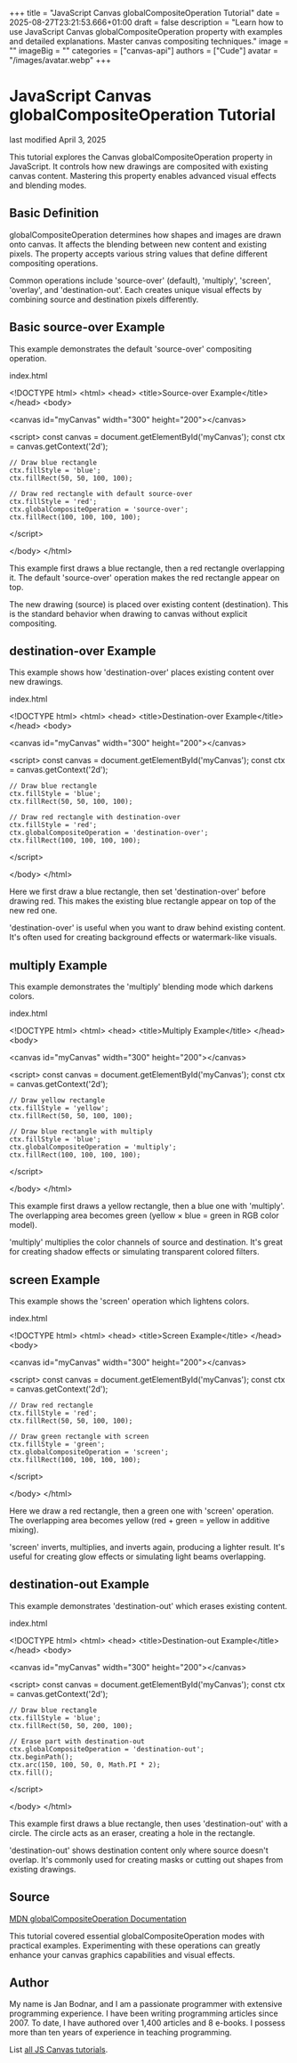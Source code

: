 +++
title = "JavaScript Canvas globalCompositeOperation Tutorial"
date = 2025-08-27T23:21:53.666+01:00
draft = false
description = "Learn how to use JavaScript Canvas globalCompositeOperation property with examples and detailed explanations. Master canvas compositing techniques."
image = ""
imageBig = ""
categories = ["canvas-api"]
authors = ["Cude"]
avatar = "/images/avatar.webp"
+++

# JavaScript Canvas globalCompositeOperation Tutorial

last modified April 3, 2025

This tutorial explores the Canvas globalCompositeOperation property in JavaScript.
It controls how new drawings are composited with existing canvas content.
Mastering this property enables advanced visual effects and blending modes.

## Basic Definition

globalCompositeOperation determines how shapes and images are drawn onto canvas.
It affects the blending between new content and existing pixels. The property
accepts various string values that define different compositing operations.

Common operations include 'source-over' (default), 'multiply', 'screen',
'overlay', and 'destination-out'. Each creates unique visual effects by
combining source and destination pixels differently.

## Basic source-over Example

This example demonstrates the default 'source-over' compositing operation.

index.html
    

&lt;!DOCTYPE html&gt;
&lt;html&gt;
&lt;head&gt;
    &lt;title&gt;Source-over Example&lt;/title&gt;
&lt;/head&gt;
&lt;body&gt;

&lt;canvas id="myCanvas" width="300" height="200"&gt;&lt;/canvas&gt;

&lt;script&gt;
    const canvas = document.getElementById('myCanvas');
    const ctx = canvas.getContext('2d');
    
    // Draw blue rectangle
    ctx.fillStyle = 'blue';
    ctx.fillRect(50, 50, 100, 100);
    
    // Draw red rectangle with default source-over
    ctx.fillStyle = 'red';
    ctx.globalCompositeOperation = 'source-over';
    ctx.fillRect(100, 100, 100, 100);
&lt;/script&gt;

&lt;/body&gt;
&lt;/html&gt;

This example first draws a blue rectangle, then a red rectangle overlapping it.
The default 'source-over' operation makes the red rectangle appear on top.

The new drawing (source) is placed over existing content (destination). This
is the standard behavior when drawing to canvas without explicit compositing.

## destination-over Example

This example shows how 'destination-over' places existing content over new drawings.

index.html
    

&lt;!DOCTYPE html&gt;
&lt;html&gt;
&lt;head&gt;
    &lt;title&gt;Destination-over Example&lt;/title&gt;
&lt;/head&gt;
&lt;body&gt;

&lt;canvas id="myCanvas" width="300" height="200"&gt;&lt;/canvas&gt;

&lt;script&gt;
    const canvas = document.getElementById('myCanvas');
    const ctx = canvas.getContext('2d');
    
    // Draw blue rectangle
    ctx.fillStyle = 'blue';
    ctx.fillRect(50, 50, 100, 100);
    
    // Draw red rectangle with destination-over
    ctx.fillStyle = 'red';
    ctx.globalCompositeOperation = 'destination-over';
    ctx.fillRect(100, 100, 100, 100);
&lt;/script&gt;

&lt;/body&gt;
&lt;/html&gt;

Here we first draw a blue rectangle, then set 'destination-over' before drawing
red. This makes the existing blue rectangle appear on top of the new red one.

'destination-over' is useful when you want to draw behind existing content.
It's often used for creating background effects or watermark-like visuals.

## multiply Example

This example demonstrates the 'multiply' blending mode which darkens colors.

index.html
    

&lt;!DOCTYPE html&gt;
&lt;html&gt;
&lt;head&gt;
    &lt;title&gt;Multiply Example&lt;/title&gt;
&lt;/head&gt;
&lt;body&gt;

&lt;canvas id="myCanvas" width="300" height="200"&gt;&lt;/canvas&gt;

&lt;script&gt;
    const canvas = document.getElementById('myCanvas');
    const ctx = canvas.getContext('2d');
    
    // Draw yellow rectangle
    ctx.fillStyle = 'yellow';
    ctx.fillRect(50, 50, 100, 100);
    
    // Draw blue rectangle with multiply
    ctx.fillStyle = 'blue';
    ctx.globalCompositeOperation = 'multiply';
    ctx.fillRect(100, 100, 100, 100);
&lt;/script&gt;

&lt;/body&gt;
&lt;/html&gt;

This example first draws a yellow rectangle, then a blue one with 'multiply'.
The overlapping area becomes green (yellow × blue = green in RGB color model).

'multiply' multiplies the color channels of source and destination. It's great
for creating shadow effects or simulating transparent colored filters.

## screen Example

This example shows the 'screen' operation which lightens colors.

index.html
    

&lt;!DOCTYPE html&gt;
&lt;html&gt;
&lt;head&gt;
    &lt;title&gt;Screen Example&lt;/title&gt;
&lt;/head&gt;
&lt;body&gt;

&lt;canvas id="myCanvas" width="300" height="200"&gt;&lt;/canvas&gt;

&lt;script&gt;
    const canvas = document.getElementById('myCanvas');
    const ctx = canvas.getContext('2d');
    
    // Draw red rectangle
    ctx.fillStyle = 'red';
    ctx.fillRect(50, 50, 100, 100);
    
    // Draw green rectangle with screen
    ctx.fillStyle = 'green';
    ctx.globalCompositeOperation = 'screen';
    ctx.fillRect(100, 100, 100, 100);
&lt;/script&gt;

&lt;/body&gt;
&lt;/html&gt;

Here we draw a red rectangle, then a green one with 'screen' operation.
The overlapping area becomes yellow (red + green = yellow in additive mixing).

'screen' inverts, multiplies, and inverts again, producing a lighter result.
It's useful for creating glow effects or simulating light beams overlapping.

## destination-out Example

This example demonstrates 'destination-out' which erases existing content.

index.html
    

&lt;!DOCTYPE html&gt;
&lt;html&gt;
&lt;head&gt;
    &lt;title&gt;Destination-out Example&lt;/title&gt;
&lt;/head&gt;
&lt;body&gt;

&lt;canvas id="myCanvas" width="300" height="200"&gt;&lt;/canvas&gt;

&lt;script&gt;
    const canvas = document.getElementById('myCanvas');
    const ctx = canvas.getContext('2d');
    
    // Draw blue rectangle
    ctx.fillStyle = 'blue';
    ctx.fillRect(50, 50, 200, 100);
    
    // Erase part with destination-out
    ctx.globalCompositeOperation = 'destination-out';
    ctx.beginPath();
    ctx.arc(150, 100, 50, 0, Math.PI * 2);
    ctx.fill();
&lt;/script&gt;

&lt;/body&gt;
&lt;/html&gt;

This example first draws a blue rectangle, then uses 'destination-out' with
a circle. The circle acts as an eraser, creating a hole in the rectangle.

'destination-out' shows destination content only where source doesn't overlap.
It's commonly used for creating masks or cutting out shapes from existing drawings.

## Source

[MDN globalCompositeOperation Documentation](https://developer.mozilla.org/en-US/docs/Web/API/CanvasRenderingContext2D/globalCompositeOperation)

This tutorial covered essential globalCompositeOperation modes with practical
examples. Experimenting with these operations can greatly enhance your canvas
graphics capabilities and visual effects.

## Author

My name is Jan Bodnar, and I am a passionate programmer with extensive
programming experience. I have been writing programming articles since 2007.
To date, I have authored over 1,400 articles and 8 e-books. I possess more
than ten years of experience in teaching programming.

List [all JS Canvas tutorials](/all/#canvas).
